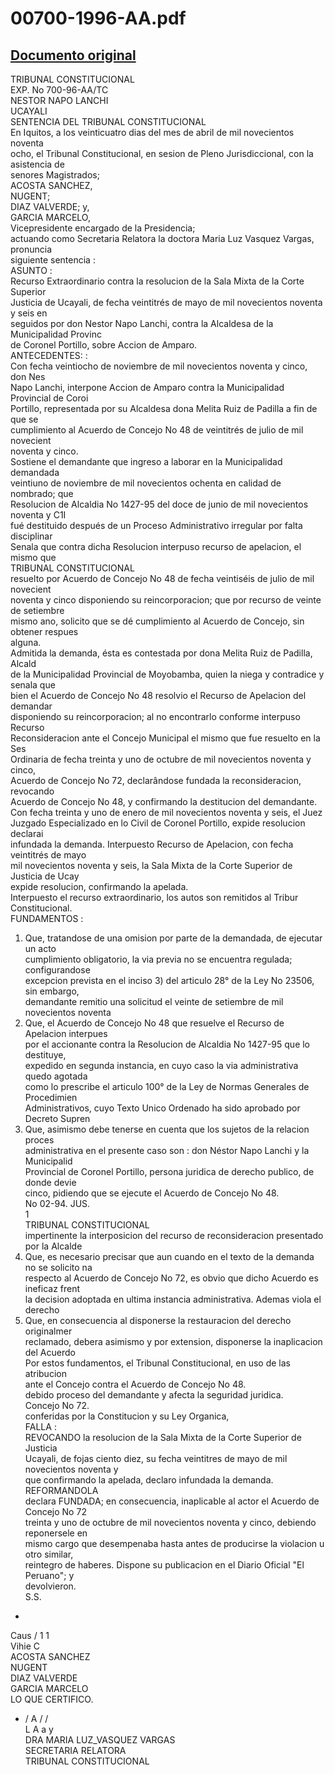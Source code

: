
00700-1996-AA.pdf
=================
  
[Documento original](https://tc.gob.pe/jurisprudencia/1998/00700-1996-AA.pdf)  
---  
TRIBUNAL CONSTITUCIONAL  
EXP. No 700-96-AA/TC  
NESTOR NAPO LANCHI  
UCAYALI  
SENTENCIA DEL TRIBUNAL CONSTITUCIONAL  
En Iquitos, a los veinticuatro dias del mes de abril de mil novecientos noventa  
ocho, el Tribunal Constitucional, en sesion de Pleno Jurisdiccional, con la asistencia de  
senores Magistrados;  
ACOSTA SANCHEZ,  
NUGENT;  
DIAZ VALVERDE; y,  
GARCIA MARCELO,  
Vicepresidente encargado de la Presidencia;  
actuando como Secretaria Relatora la doctora Maria Luz Vasquez Vargas, pronuncia  
siguiente sentencia :  
ASUNTO :  
Recurso Extraordinario contra la resolucion de la Sala Mixta de la Corte Superior  
Justicia de Ucayali, de fecha veintitrés de mayo de mil novecientos noventa y seis en  
seguidos por don Nestor Napo Lanchi, contra la Alcaldesa de la Municipalidad Provinc  
de Coronel Portillo, sobre Accion de Amparo.  
ANTECEDENTES: :  
Con fecha veintiocho de noviembre de mil novecientos noventa y cinco, don Nes  
Napo Lanchi, interpone Accion de Amparo contra la Municipalidad Provincial de Coroi  
Portillo, representada por su Alcaldesa dona Melita Ruiz de Padilla a fin de que se  
cumplimiento al Acuerdo de Concejo No 48 de veintitrés de julio de mil novecient  
noventa y cinco.  
Sostiene el demandante que ingreso a laborar en la Municipalidad demandada  
veintiuno de noviembre de mil novecientos ochenta en calidad de nombrado; que  
Resolucion de Alcaldia No 1427-95 del doce de junio de mil novecientos noventa y C1I  
fué destituido después de un Proceso Administrativo irregular por falta disciplinar  
Senala que contra dicha Resolucion interpuso recurso de apelacion, el mismo que  
TRIBUNAL CONSTITUCIONAL  
resuelto por Acuerdo de Concejo No 48 de fecha veintiséis de julio de mil novecient  
noventa y cinco disponiendo su reincorporacion; que por recurso de veinte de setiembre  
mismo ano, solicito que se dé cumplimiento al Acuerdo de Concejo, sin obtener respues  
alguna.  
Admitida la demanda, ésta es contestada por dona Melita Ruiz de Padilla, Alcald  
de la Municipalidad Provincial de Moyobamba, quien la niega y contradice y senala que  
bien el Acuerdo de Concejo No 48 resolvio el Recurso de Apelacion del demandar  
disponiendo su reincorporacion; al no encontrarlo conforme interpuso Recurso  
Reconsideracion ante el Concejo Municipal el mismo que fue resuelto en la Ses  
Ordinaria de fecha treinta y uno de octubre de mil novecientos noventa y cinco,  
Acuerdo de Concejo No 72, declarândose fundada la reconsideracion, revocando  
Acuerdo de Concejo No 48, y confirmando la destitucion del demandante.  
Con fecha treinta y uno de enero de mil novecientos noventa y seis, el Juez  
Juzgado Especializado en lo Civil de Coronel Portillo, expide resolucion declarai  
infundada la demanda. Interpuesto Recurso de Apelacion, con fecha veintitrés de mayo  
mil novecientos noventa y seis, la Sala Mixta de la Corte Superior de Justicia de Ucay  
expide resolucion, confirmando la apelada.  
Interpuesto el recurso extraordinario, los autos son remitidos al Tribur  
Constitucional.  
FUNDAMENTOS :  
1. Que, tratandose de una omision por parte de la demandada, de ejecutar un acto  
cumplimiento obligatorio, la via previa no se encuentra regulada; configurandose  
excepcion prevista en el inciso 3) del articulo 28° de la Ley No 23506, sin embargo,  
demandante remitio una solicitud el veinte de setiembre de mil novecientos noventa  
2. Que, el Acuerdo de Concejo No 48 que resuelve el Recurso de Apelacion interpues  
por el accionante contra la Resolucion de Alcaldia No 1427-95 que lo destituye,  
expedido en segunda instancia, en cuyo caso la via administrativa quedo agotada  
como lo prescribe el articulo 100° de la Ley de Normas Generales de Procedimien  
Administrativos, cuyo Texto Unico Ordenado ha sido aprobado por Decreto Supren  
3. Que, asimismo debe tenerse en cuenta que los sujetos de la relacion proces  
administrativa en el presente caso son : don Néstor Napo Lanchi y la Municipalid  
Provincial de Coronel Portillo, persona juridica de derecho publico, de donde devie  
cinco, pidiendo que se ejecute el Acuerdo de Concejo No 48.  
No 02-94. JUS.  
1  
TRIBUNAL CONSTITUCIONAL  
impertinente la interposicion del recurso de reconsideracion presentado por la Alcalde  
4. Que, es necesario precisar que aun cuando en el texto de la demanda no se solicito na  
respecto al Acuerdo de Concejo No 72, es obvio que dicho Acuerdo es ineficaz frent  
la decision adoptada en ultima instancia administrativa. Ademas viola el derecho  
5. Que, en consecuencia al disponerse la restauracion del derecho originalmer  
reclamado, debera asimismo y por extension, disponerse la inaplicacion del Acuerdo  
Por estos fundamentos, el Tribunal Constitucional, en uso de las atribucion  
ante el Concejo contra el Acuerdo de Concejo No 48.  
debido proceso del demandante y afecta la seguridad juridica.  
Concejo No 72.  
conferidas por la Constitucion y su Ley Organica,  
FALLA :  
REVOCANDO la resolucion de la Sala Mixta de la Corte Superior de Justicia  
Ucayali, de fojas ciento diez, su fecha veintitres de mayo de mil novecientos noventa y  
que confirmando la apelada, declaro infundada la demanda. REFORMANDOLA  
declara FUNDADA; en consecuencia, inaplicable al actor el Acuerdo de Concejo No 72  
treinta y uno de octubre de mil novecientos noventa y cinco, debiendo reponersele en  
mismo cargo que desempenaba hasta antes de producirse la violacion u otro similar,  
reintegro de haberes. Dispone su publicacion en el Diario Oficial "El Peruano"; y  
devolvieron.  
S.S.  
-  
Caus / 1 1  
Vihie C  
ACOSTA SANCHEZ  
NUGENT  
DIAZ VALVERDE  
GARCIA MARCELO  
LO QUE CERTIFICO.  
- / A / /  
L A a y  
DRA MARIA LUZ_VASQUEZ VARGAS  
SECRETARIA RELATORA  
TRIBUNAL CONSTITUCIONAL